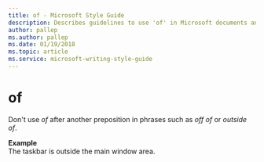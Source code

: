 ```yaml
---
title: of - Microsoft Style Guide
description: Describes guidelines to use 'of' in Microsoft documents and provides examples.
author: pallep
ms.author: pallep
ms.date: 01/19/2018
ms.topic: article
ms.service: microsoft-writing-style-guide
---
```


# of

Don't use *of* after another preposition in phrases such as *off of* or *outside of*. 

**Example**  
The taskbar is outside the main window area.
